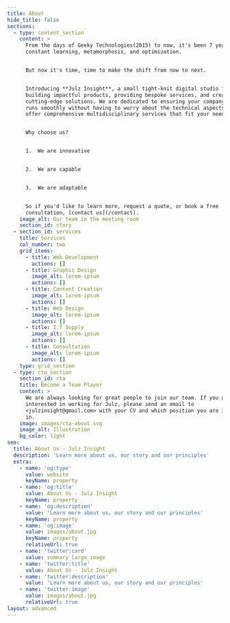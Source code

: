 ```yaml
---
title: About
hide_title: false
sections:
  - type: content_section
    content: >
      From the days of Geeky Technologies(2015) to now, it's been 7 years of
      constant learning, metamorphosis, and optimization.


      But now it's time, time to make the shift from now to next.


      Introducing **Julz Insight**, a small tight-knit digital studio focused on
      building impactful products, providing bespoke services, and creating
      cutting-edge solutions. We are dedicated to ensuring your company/startup
      runs smoothly without having to worry about the technical aspects as we
      offer comprehensive multidisciplinary services that fit your needs.


      Why choose us?


      1.  We are innovative


      2.  We are capable


      3.  We are adaptable


      So if you'd like to learn more, request a quote, or book a free
      consultation, [contact us](/contact).
    image_alt: Our team in the meeting room
    section_id: story
  - section_id: services
    title: Services
    col_number: two
    grid_items:
      - title: Web Development
        actions: []
      - title: Graphic Design
        image_alt: lorem-ipsum
        actions: []
      - title: Content Creation
        image_alt: lorem-ipsum
        actions: []
      - title: Web Design
        image_alt: lorem-ipsum
        actions: []
      - title: I.T Supply
        image_alt: lorem-ipsum
        actions: []
      - title: Consultation
        image_alt: lorem-ipsum
        actions: []
    type: grid_section
  - type: cta_section
    section_id: cta
    title: Become a Team Player
    content: >
      We are always looking for great people to join our team. If you are
      interested in working for Julz, please send an email to
      <julzinsight@gmail.com> with your CV and which position you are interested
      in.
    image: images/cta-about.svg
    image_alt: Illustration
    bg_color: light
seo:
  title: About Us - Julz Insight
  description: 'Learn more about us, our story and our principles'
  extra:
    - name: 'og:type'
      value: website
      keyName: property
    - name: 'og:title'
      value: About Us - Julz Insight
      keyName: property
    - name: 'og:description'
      value: 'Learn more about us, our story and our principles'
      keyName: property
    - name: 'og:image'
      value: images/about.jpg
      keyName: property
      relativeUrl: true
    - name: 'twitter:card'
      value: summary_large_image
    - name: 'twitter:title'
      value: About Us - Julz Insight
    - name: 'twitter:description'
      value: 'Learn more about us, our story and our principles'
    - name: 'twitter:image'
      value: images/about.jpg
      relativeUrl: true
layout: advanced
---
```

